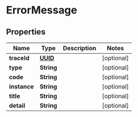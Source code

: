 

# ErrorMessage

## Properties

Name | Type | Description | Notes
------------ | ------------- | ------------- | -------------
**traceId** | [**UUID**](UUID.md) |  |  [optional]
**type** | **String** |  |  [optional]
**code** | **String** |  |  [optional]
**instance** | **String** |  |  [optional]
**title** | **String** |  |  [optional]
**detail** | **String** |  |  [optional]




